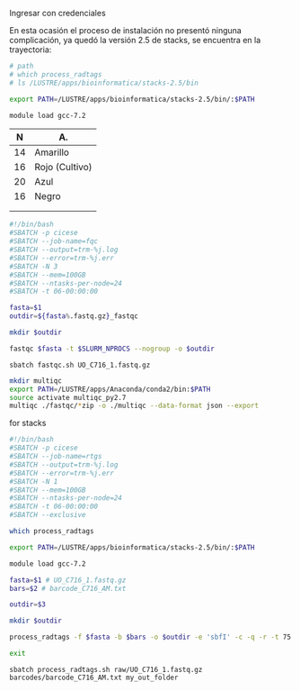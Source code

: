 Ingresar con credenciales

En esta ocasión el proceso de instalación no presentó ninguna complicación, ya quedó la versión 2.5 de stacks, se encuentra en la trayectoria:

```bash
# path
# which process_radtags
# ls /LUSTRE/apps/bioinformatica/stacks-2.5/bin 

export PATH=/LUSTRE/apps/bioinformatica/stacks-2.5/bin/:$PATH

module load gcc-7.2
```



| N    | A.             |
| ---- | -------------- |
| 14   | Amarillo       |
| 16   | Rojo (Cultivo) |
| 20   | Azul           |
| 16   | Negro          |
|      |                |
|      |                |

```bash
#!/bin/bash
#SBATCH -p cicese
#SBATCH --job-name=fqc 
#SBATCH --output=trm-%j.log 
#SBATCH --error=trm-%j.err 
#SBATCH -N 3
#SBATCH --mem=100GB
#SBATCH --ntasks-per-node=24 
#SBATCH -t 06-00:00:00

fasta=$1
outdir=${fasta%.fastq.gz}_fastqc

mkdir $outdir

fastqc $fasta -t $SLURM_NPROCS --nogroup -o $outdir
```

`sbatch fastqc.sh UO_C716_1.fastq.gz`

```bash
mkdir multiqc
export PATH=/LUSTRE/apps/Anaconda/conda2/bin:$PATH
source activate multiqc_py2.7
multiqc ./fastqc/*zip -o ./multiqc --data-format json --export
```



for stacks

```bash
#!/bin/bash
#SBATCH -p cicese
#SBATCH --job-name=rtgs 
#SBATCH --output=trm-%j.log 
#SBATCH --error=trm-%j.err 
#SBATCH -N 1
#SBATCH --mem=100GB
#SBATCH --ntasks-per-node=24 
#SBATCH -t 06-00:00:00 
#SBATCH --exclusive

which process_radtags

export PATH=/LUSTRE/apps/bioinformatica/stacks-2.5/bin/:$PATH

module load gcc-7.2

fasta=$1 # UO_C716_1.fastq.gz
bars=$2 # barcode_C716_AM.txt

outdir=$3

mkdir $outdir

process_radtags -f $fasta -b $bars -o $outdir -e 'sbfI' -c -q -r -t 75

exit

```

`sbatch process_radtags.sh raw/UO_C716_1.fastq.gz barcodes/barcode_C716_AM.txt my_out_folder`



